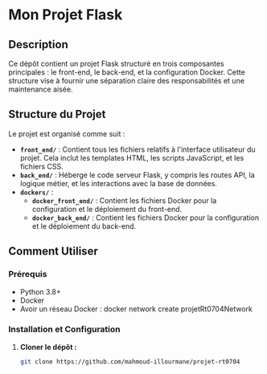 # Mon Projet Flask

## Description

Ce dépôt contient un projet Flask structuré en trois composantes principales : le front-end, le back-end, et la configuration Docker. Cette structure vise à fournir une séparation claire des responsabilités et une maintenance aisée.

## Structure du Projet

Le projet est organisé comme suit :

- **`front_end/`** : Contient tous les fichiers relatifs à l'interface utilisateur du projet. Cela inclut les templates HTML, les scripts JavaScript, et les fichiers CSS.
- **`back_end/`** : Héberge le code serveur Flask, y compris les routes API, la logique métier, et les interactions avec la base de données.
- **`dockers/`** : 
  - **`docker_front_end/`** : Contient les fichiers Docker pour la configuration et le déploiement du front-end.
  - **`docker_back_end/`** : Contient les fichiers Docker pour la configuration et le déploiement du back-end.

## Comment Utiliser

### Prérequis

- Python 3.8+
- Docker
- Avoir un réseau Docker : docker network create projetRt0704Network
### Installation et Configuration

1. **Cloner le dépôt :**
   ```bash
   git clone https://github.com/mahmoud-illourmane/projet-rt0704
